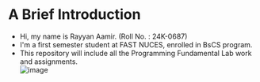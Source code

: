 # A Brief Introduction
- Hi, my name is Rayyan Aamir. (Roll No. : 24K-0687)
- I'm a first semester student at FAST NUCES, enrolled in BsCS program. 
- This repository will include all the Programming Fundamental Lab work and assignments.\
![image](https://github.com/user-attachments/assets/70aa3c6e-f835-48b1-ac7d-fc1dd8604698)


